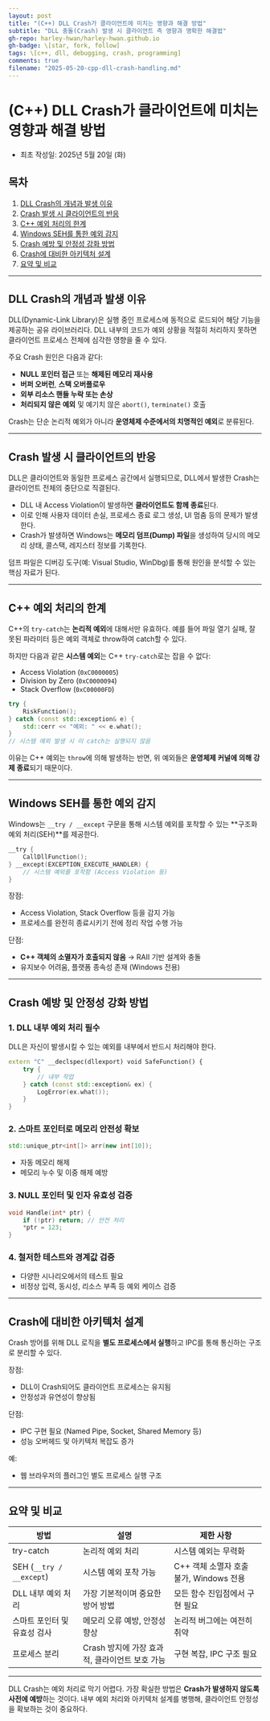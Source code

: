 ```yaml
---
layout: post
title: "(C++) DLL Crash가 클라이언트에 미치는 영향과 해결 방법"
subtitle: "DLL 충돌(Crash) 발생 시 클라이언트 측 영향과 명확한 해결법"
gh-repo: harley-hwan/harley-hwan.github.io
gh-badge: \[star, fork, follow]
tags: \[c++, dll, debugging, crash, programming]
comments: true
filename: "2025-05-20-cpp-dll-crash-handling.md"
---
```


# (C++) DLL Crash가 클라이언트에 미치는 영향과 해결 방법

* 최초 작성일: 2025년 5월 20일 (화)

## 목차

1. [DLL Crash의 개념과 발생 이유](#dll-crash의-개념과-발생-이유)
2. [Crash 발생 시 클라이언트의 반응](#crash-발생-시-클라이언트의-반응)
3. [C++ 예외 처리의 한계](#c-예외-처리의-한계)
4. [Windows SEH를 통한 예외 감지](#windows-seh를-통한-예외-감지)
5. [Crash 예방 및 안정성 강화 방법](#crash-예방-및-안정성-강화-방법)
6. [Crash에 대비한 아키텍처 설계](#crash에-대비한-아키텍처-설계)
7. [요약 및 비교](#요약-및-비교)

---

## DLL Crash의 개념과 발생 이유

DLL(Dynamic-Link Library)은 실행 중인 프로세스에 동적으로 로드되어 해당 기능을 제공하는 공유 라이브러리다. DLL 내부의 코드가 예외 상황을 적절히 처리하지 못하면 클라이언트 프로세스 전체에 심각한 영향을 줄 수 있다.

주요 Crash 원인은 다음과 같다:

* **NULL 포인터 접근** 또는 **해제된 메모리 재사용**
* **버퍼 오버런**, **스택 오버플로우**
* **외부 리소스 핸들 누락 또는 손상**
* **처리되지 않은 예외** 및 예기치 않은 `abort()`, `terminate()` 호출

Crash는 단순 논리적 예외가 아니라 **운영체제 수준에서의 치명적인 예외**로 분류된다.

---

## Crash 발생 시 클라이언트의 반응

DLL은 클라이언트와 동일한 프로세스 공간에서 실행되므로, DLL에서 발생한 Crash는 클라이언트 전체의 중단으로 직결된다.

* DLL 내 Access Violation이 발생하면 **클라이언트도 함께 종료**된다.
* 이로 인해 사용자 데이터 손실, 프로세스 종료 로그 생성, UI 멈춤 등의 문제가 발생한다.
* Crash가 발생하면 Windows는 **메모리 덤프(Dump) 파일**을 생성하여 당시의 메모리 상태, 콜스택, 레지스터 정보를 기록한다.

덤프 파일은 디버깅 도구(예: Visual Studio, WinDbg)를 통해 원인을 분석할 수 있는 핵심 자료가 된다.

---

## C++ 예외 처리의 한계

C++의 `try-catch`는 **논리적 예외**에 대해서만 유효하다. 예를 들어 파일 열기 실패, 잘못된 파라미터 등은 예외 객체로 throw하여 catch할 수 있다.

하지만 다음과 같은 **시스템 예외**는 C++ `try-catch`로는 잡을 수 없다:

* Access Violation (`0xC0000005`)
* Division by Zero (`0xC0000094`)
* Stack Overflow (`0xC00000FD`)

```cpp
try {
    RiskFunction();
} catch (const std::exception& e) {
    std::cerr << "예외: " << e.what();
}
// 시스템 예외 발생 시 이 catch는 실행되지 않음
```

이유는 C++ 예외는 `throw`에 의해 발생하는 반면, 위 예외들은 **운영체제 커널에 의해 강제 종료**되기 때문이다.

---

## Windows SEH를 통한 예외 감지

Windows는 `__try / __except` 구문을 통해 시스템 예외를 포착할 수 있는 \*\*구조화 예외 처리(SEH)\*\*를 제공한다.

```cpp
__try {
    CallDllFunction();
} __except(EXCEPTION_EXECUTE_HANDLER) {
    // 시스템 예외를 포착함 (Access Violation 등)
}
```

장점:

* Access Violation, Stack Overflow 등을 감지 가능
* 프로세스를 완전히 종료시키기 전에 정리 작업 수행 가능

단점:

* **C++ 객체의 소멸자가 호출되지 않음** → RAII 기반 설계와 충돌
* 유지보수 어려움, 플랫폼 종속성 존재 (Windows 전용)

---

## Crash 예방 및 안정성 강화 방법

### 1. DLL 내부 예외 처리 필수

DLL은 자신이 발생시킬 수 있는 예외를 내부에서 반드시 처리해야 한다.

```cpp
extern "C" __declspec(dllexport) void SafeFunction() {
    try {
        // 내부 작업
    } catch (const std::exception& ex) {
        LogError(ex.what());
    }
}
```

### 2. 스마트 포인터로 메모리 안전성 확보

```cpp
std::unique_ptr<int[]> arr(new int[10]);
```

* 자동 메모리 해제
* 메모리 누수 및 이중 해제 예방

### 3. NULL 포인터 및 인자 유효성 검증

```cpp
void Handle(int* ptr) {
    if (!ptr) return; // 안전 처리
    *ptr = 123;
}
```

### 4. 철저한 테스트와 경계값 검증

* 다양한 시나리오에서의 테스트 필요
* 비정상 입력, 동시성, 리소스 부족 등 예외 케이스 검증

---

## Crash에 대비한 아키텍처 설계

Crash 방어를 위해 DLL 로직을 **별도 프로세스에서 실행**하고 IPC를 통해 통신하는 구조로 분리할 수 있다.

장점:

* DLL이 Crash되어도 클라이언트 프로세스는 유지됨
* 안정성과 유연성이 향상됨

단점:

* IPC 구현 필요 (Named Pipe, Socket, Shared Memory 등)
* 성능 오버헤드 및 아키텍처 복잡도 증가

예:

* 웹 브라우저의 플러그인 별도 프로세스 실행 구조

---

## 요약 및 비교

| 방법                       | 설명                            | 제한 사항                        |
| ------------------------ | ----------------------------- | ---------------------------- |
| try-catch                | 논리적 예외 처리                     | 시스템 예외는 무력화                  |
| SEH (`__try / __except`) | 시스템 예외 포착 가능                  | C++ 객체 소멸자 호출 불가, Windows 전용 |
| DLL 내부 예외 처리             | 가장 기본적이며 중요한 방어 방법            | 모든 함수 진입점에서 구현 필요            |
| 스마트 포인터 및 유효성 검사         | 메모리 오류 예방, 안정성 향상             | 논리적 버그에는 여전히 취약              |
| 프로세스 분리                  | Crash 방지에 가장 효과적, 클라이언트 보호 가능 | 구현 복잡, IPC 구조 필요             |

---

DLL Crash는 예외 처리로 막기 어렵다. 가장 확실한 방법은 **Crash가 발생하지 않도록 사전에 예방**하는 것이다. 내부 예외 처리와 아키텍처 설계를 병행해, 클라이언트 안정성을 확보하는 것이 중요하다.
